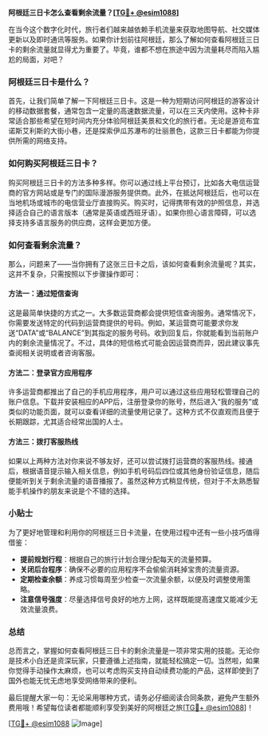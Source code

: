 **阿根廷三日卡怎么查看剩余流量？[[TG💪+ @esim1088](https://t.me/s/esim1088)]**

在当今这个数字化时代，旅行者们越来越依赖手机流量来获取地图导航、社交媒体更新以及即时通讯等服务。如果你计划前往阿根廷，那么了解如何查看阿根廷三日卡的剩余流量就显得尤为重要了。毕竟，谁都不想在旅途中因为流量耗尽而陷入尴尬的局面，对吧？

### 阿根廷三日卡是什么？

首先，让我们简单了解一下阿根廷三日卡。这是一种为短期访问阿根廷的游客设计的移动数据套餐，通常包含一定量的高速数据流量，可以在三天内使用。这种卡非常适合那些希望在短时间内充分体验阿根廷美景和文化的旅行者。无论是游览布宜诺斯艾利斯的大街小巷，还是探索伊瓜苏瀑布的壮丽景色，这款三日卡都能为你提供所需的网络支持。

### 如何购买阿根廷三日卡？

购买阿根廷三日卡的方法多种多样。你可以通过线上平台预订，比如各大电信运营商的官方网站或是专门的国际漫游服务提供商。此外，在抵达阿根廷后，也可以在当地机场或城市的电信营业厅直接购买。购买时，记得携带有效的护照信息，并选择适合自己的语言版本（通常是英语或西班牙语）。如果你担心语言障碍，可以选择支持多语言服务的供应商，这样会更加方便。

### 如何查看剩余流量？

那么，问题来了——当你拥有了这张三日卡之后，该如何查看剩余流量呢？其实，这并不复杂，只需按照以下步骤操作即可：

#### 方法一：通过短信查询
这是最简单快捷的方式之一。大多数运营商都会提供短信查询服务。通常情况下，你需要发送特定的代码到运营商提供的号码。例如，某运营商可能要求你发送“DATA”或“BALANCE”到其指定的服务号码。收到回复后，你就能看到当前账户内的剩余流量情况了。不过，具体的短信格式可能会因运营商而异，因此建议事先查阅相关说明或者咨询客服。

#### 方法二：登录官方应用程序
许多运营商都推出了自己的手机应用程序，用户可以通过这些应用轻松管理自己的账户信息。下载并安装相应的APP后，注册登录你的账号，然后进入“我的服务”或类似的功能页面，就可以查看详细的流量使用记录了。这种方式不仅直观而且便于长期跟踪，尤其适合经常出国的人士。

#### 方法三：拨打客服热线
如果以上两种方法对你来说不够友好，还可以尝试拨打运营商的客服热线。接通后，根据语音提示输入相关信息，例如手机号码后四位或其他身份验证信息，随后便能听到关于剩余流量的语音播报了。虽然这种方式稍显传统，但对于不太熟悉智能手机操作的朋友来说是个不错的选择。

### 小贴士

为了更好地管理和利用你的阿根廷三日卡流量，在使用过程中还有一些小技巧值得借鉴：
- **提前规划行程**：根据自己的旅行计划合理分配每天的流量预算。
- **关闭后台程序**：确保不必要的应用程序不会偷偷消耗掉宝贵的流量资源。
- **定期检查余额**：养成习惯每周至少检查一次流量余额，以便及时调整使用策略。
- **注意信号强度**：尽量选择信号良好的地方上网，这样既能提高速度又能减少无效流量浪费。

### 总结

总而言之，掌握如何查看阿根廷三日卡的剩余流量是一项非常实用的技能。无论你是技术小白还是资深玩家，只要遵循上述指南，就能轻松搞定一切。当然啦，如果你觉得手动操作太麻烦，也可以考虑购买支持自动续费功能的产品，这样即使到了国外也能无忧无虑地享受网络带来的便利。

最后提醒大家一句：无论采用哪种方式，请务必仔细阅读合同条款，避免产生额外费用哦！希望每位读者都能顺利享受到美好的阿根廷之旅[[TG💪+ @esim1088](https://t.me/s/esim1088)]！

[[TG💪+ @esim1088](https://t.me/s/esim1088) ![Image](https://i.postimg.cc/4NQfJmqS/Snipaste-2025-05-13-00-14-12.png)]